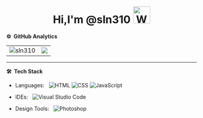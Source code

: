 <p align="center"> <h1 align="center"> Hi,I'm @sln310 <img src="https://raw.githubusercontent.com/nixin72/nixin72/master/wave.gif" 
         alt="Waving hand animated gif"
         height="45"
         width="45" /> </h1> </p>
<p align="center">

<!-- <h1 align="left">👋 Hi, I’m @sln310</h1> -->


<!---
sln310/sln310 is a ✨ special ✨ repository because its `README.md` (this file) appears on your GitHub profile.
You can click the Preview link to take a look at your changes.
--->

<!-- ![](http://github-profile-summary-cards.vercel.app/api/cards/profile-details?username=sln310&theme=gruvbox) -->


<!--- Status & language --->
<!-- <p align="left"> 
  <img alt="Top Langs" height="150px" src="https://github-readme-stats.vercel.app/api/top-langs/?username=sln310&layout=compact&show_icons=true&theme=gruvbox" />
  <img alt="github stats" height="150px" src="https://github-readme-stats.vercel.app/api?username=sln310&theme=gruvbox&show_icons=ture" /> 
</p>
   -->

<!-- Trophy 
[![trophy](https://github-profile-trophy.vercel.app/?username=sln310&theme=onedark&column=7
)](https://github.com/ryo-ma/github-profile-trophy) -->

<!---theme=onedark--->


**⚙️ &nbsp;GitHub Analytics**
<table style="width:100%">
  <tr>
    <td> <img src="https://github-readme-stats.vercel.app/api?username=sln310&show_icons=true&theme=dark&locale=en&hide_border=true" alt="sln310" /></td>
    <td><img src="https://github-readme-stats.vercel.app/api/top-langs/?username=sln310&theme=dark&hide_border=true&layout=compact"></td>
  </tr>
</table>


<!-- *** -->
<!--START_SECTION:waka-->

<!---
📊 **This Week I Spent My Time On** 

```text
⌚︎ Time Zone: Canada/Vancouver

💬 Programming Languages: 
No Activity Tracked This Week

🔥 Editors: 
No Activity Tracked This Week

💻 Operating System: 
No Activity Tracked This Week

```


 Last Updated on 22/09/2022 18:54:53 UTC
-->

***

**🛠 &nbsp;Tech Stack**

- Languages: &nbsp;
  ![HTML](https://img.shields.io/badge/-HTML-333333?style=flat&logo=HTML5)
  ![CSS](https://img.shields.io/badge/-CSS-333333?style=flat&logo=CSS3&logoColor=1572B6)
  ![JavaScript](https://img.shields.io/badge/-JavaScript-333333?style=flat&logo=javascript)
  
- IDEs: &nbsp;
  ![Visual Studio Code](https://img.shields.io/badge/-Visual%20Studio%20Code-333333?style=flat&logo=visual-studio-code&logoColor=007ACC)
  
- Design Tools: &nbsp;
  ![Photoshop](https://img.shields.io/badge/-Photoshop-333333?style=flat&logo=Photoshop?logo=rphotoshop)
  
<!--   31A8FF -->
  
 <!---![Spotify recently played](https://spotify-recently-played-readme.vercel.app/api?user=bjpg97qxch2kbigp9qzxxtjls)--->

